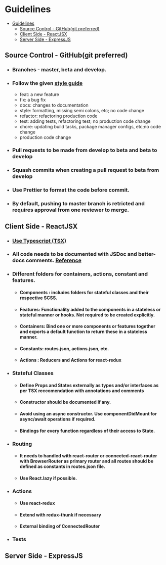 # Guidelines

- [Guidelines](#guidelines)
  - [Source Control - GitHub(git preferred)](#source-control---githubgit-preferred)
  - [Client Side - ReactJSX](#client-side---reactjsx)
  - [Server Side - ExpressJS](#server-side---expressjs)

## Source Control - GitHub(git preferred)

-   ### Branches - master, beta and develop.
-   ### Follow the given [style guide](https://udacity.github.io/git-styleguide/)
    -   feat: a new feature
    -   fix: a bug fix
    -   docs: changes to documentation
    -   style: formatting, missing semi colons, etc; no code change
    -   refactor: refactoring production code
    -   test: adding tests, refactoring test; no production code change
    -   chore: updating build tasks, package manager configs, etc;no code change
    -   production code change
-   ### Pull requests to be made from develop to beta and beta to develop
-   ### Squash commits when creating a pull request to beta from develop
-   ### Use Prettier to format the code before commit.
-   ### By default, pushing to master branch is retricted and requires approval from one reviewer to merge.
<!-- To Do: Establish pre-commit hooks  -->

## Client Side - ReactJSX

-   ### [Use Typescript (TSX)](https://www.typescriptlang.org/docs/handbook/react.html)

-   ### All code needs to be documented with JSDoc and better-docs comments. [Reference](https://gist.github.com/aniketbiprojit/faae9a4113786c37025ba934d45be1ca)

-   ### Different folders for containers, actions, constant and features.

    -   #### Components : includes folders for stateful classes and their respective SCSS.
    -   #### Features: Functionality added to the components in a stateless or stateful manner or hooks. Not required to be created explicitly.
    -   #### Containers: Bind one or more components or features together and exports a default function to return these in a stateless manner.
    -   #### Constants: routes.json, actions.json, etc.
    -   #### Actions : Reducers and Actions for react-redux

-   ### Stateful Classes

    -   #### Define Props and States externally as types and/or interfaces as per TSX reccomendation with annotations and comments
    -   #### Constructor should be documented if any.
    -   #### Avoid using an async constructor. Use componentDidMount for async/await operations if required.
    -   #### Bindings for every function regardless of their access to State.

-   ### Routing

    -   #### It needs to handled with react-router or connected-react-router with BrowserRouter as primary router and all routes should be defined as constants in routes.json file.
    -   #### Use React.lazy if possible.

*   ### Actions

    -   #### Use react-redux
    -   #### Extend with redux-thunk if necessary
    -   #### External binding of ConnectedRouter

*   ### Tests
<!-- TODO -->

## Server Side - ExpressJS
